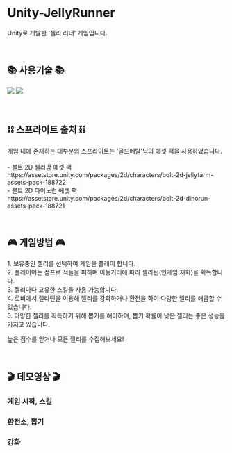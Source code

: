 # Unity-JellyRunner
<p>
  Unity로 개발한 '젤리 러너' 게임입니다.
</p>
<br/>

## 📚 사용기술 📚
<div>
  <img src="https://img.shields.io/badge/Unity-333333?style=flat&logo=unity&logoColor=white"/>
  <img src="https://img.shields.io/badge/C Sharp-003545?style=flat&logo=C sharp&logoColor=white"/>
</div>
<br/><br/>


## ⛓ 스프라이트 출처 ⛓
<p>
  게임 내에 존재하는 대부분의 스프라이트는 '골드메탈'님의 에셋 팩을 사용하였습니다.<br/><br/>
  - 볼트 2D 젤리팜 에셋 팩 https://assetstore.unity.com/packages/2d/characters/bolt-2d-jellyfarm-assets-pack-188722<br/>
  - 볼트 2D 다이노런 에셋 팩 https://assetstore.unity.com/packages/2d/characters/bolt-2d-dinorun-assets-pack-188721
</p>
<br/>

## 🎮 게임방법 🎮
<p>
1. 보유중인 젤리를 선택하여 게임을 플레이 합니다.<br/>
2. 플레이어는 점프로 적들을 피하며 이동거리에 따라 젤라틴(인게임 재화)을 획득합니다.<br/>
3. 젤리마다 고유한 스킬을 사용 가능합니다.<br/>
4. 로비에서 젤라틴을 이용해 젤리를 강화하거나 환전을 하여 다양한 젤리를 해금할 수 있습니다.<br/>
5. 다양한 젤리를 획득하기 위해 뽑기를 해야하며, 뽑기 확률이 낮은 젤리는 좋은 성능을 가지고 있습니다.<br/>

높은 점수를 얻거나 모든 젤리를 수집해보세요!
</p>
<br/>

## 🎬 데모영상 🎬

### 게임 시작, 스킬

### 환전소, 뽑기

### 강화



